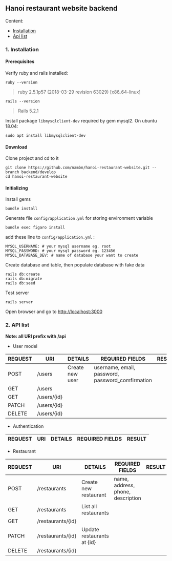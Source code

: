 ## Hanoi restaurant website backend
Content:
- [Installation](#1-Installation)
- [Api list](#2-api-list)

### 1. Installation

#### Prerequisites

Verify ruby and rails installed:
```
ruby --version
```
> ruby 2.5.1p57 (2018-03-29 revision 63029) [x86_64-linux]
```
rails --version
```
> Rails 5.2.1

Install package `libmysqlclient-dev` required by gem mysql2. On ubuntu 18.04:
```
sudo apt install libmysqlclient-dev
```

#### Download
Clone project and cd to it
```
git clone https://github.com/nambn/hanoi-restaurant-website.git --branch backend/develop
cd hanoi-restaurant-website
```

#### Initializing

Install gems
```
bundle install
```
Generate file `config/application.yml` for storing environment variable
```
bundle exec figaro install
```
add these line to `config/application.yml` :
```
MYSQL_USERNAME: # your mysql username eg. root
MYSQL_PASSWORD: # your mysql password eg. 123456
MYSQL_DATABASE_DEV: # name of database your want to create
```
Create database and table, then populate database with fake data
```
rails db:create
rails db:migrate
rails db:seed
```
Test server 
```
rails server
```
Open browser and go to [http://localhost:3000]()

### 2. API list

**Note: all URI prefix with /api**

- User model

REQUEST | URI | DETAILS | REQUIRED FIELDS | RESULT
--- | --- | --- | --- | --- 
POST | /users | Create new user| username, email, password, password_comfirmation|
GET | /users |||
GET | /users/{id} |||
PATCH | /users/{id} |||
DELETE | /users/{id} |||

- Authentication

REQUEST | URI | DETAILS | REQUIRED FIELDS | RESULT
--- | --- | --- | --- | --- 

- Restaurant

REQUEST | URI | DETAILS | REQUIRED FIELDS | RESULT
--- | --- | --- | --- | --- 
POST | /restaurants | Create new restaurant | name, address, phone, description |
GET | /restaurants | List all restaurants
GET | /restaurants/{id} |
PATCH | /restaurants/{id} | Update restaurants at {id}
DELETE | /restaurants/{id}

